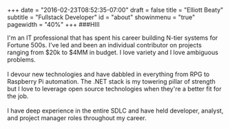+++
date = "2016-02-23T08:52:35-07:00"
draft = false
title = "Elliott Beaty"
subtitle = "Fullstack Developer"
id = "about"
showinmenu = "true"
pagewidth = "40%"
+++
###HIII

I'm an IT professional that has spent his career building N-tier systems for Fortune 500s. I've led and been an individual contributor on projects ranging from $20k to $4MM in budget. I love variety and I love ambiguous problems.    
<br/>
I devour new technologies and have dabbled in everything from RPG to Raspberry Pi automation. The .NET stack is my towering pillar of strength but I love to leverage open source technologies when they're a better fit for the job.  
<br/>
I have deep experience in the entire SDLC and have held developer, analyst, and project manager roles throughout my career.  
